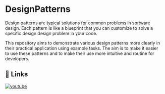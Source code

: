 ﻿# DesignPatterns

Design patterns are typical solutions for common problems in software design. Each pattern is like a blueprint that you can customize to solve a specific design design problem in your code.

This repository aims to demonstrate various design patterns more clearly in their practical application using example tasks. The aim is to make it easier to use these patterns and to make their use more intuitive and routine for developers.

## 🔗 Links

[![youtube](https://img.shields.io/badge/youtube-FF0000?style=for-the-badge&logo=youtube&logoColor=white)](https://www.youtube.com/@ProgrammersPlayground-DE)